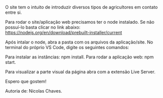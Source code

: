 O site tem o intuito de introduzir diversos tipos de agricultores em contato entre si.

Para rodar o site/aplicação web precisamos ter o node instalado. Se não possuí-lo basta clicar no link abaixo:
https://nodejs.org/en/download/prebuilt-installer/current

Após intalar o node, abra a pasta com os arquivos da aplicação/site.
No terminal do próprio VS Code, digite os seguintes comandos:

Para instalar as instâncias: npm install.
Para rodar a aplicação web: npm start.

Para visualizar a parte visual da página abra com a extensão Live Server.

Espero que gostem!

Autoria de: Nicolas Chaves.
